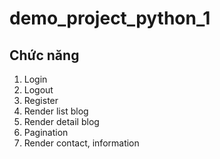 # demo_project_python_1

## Chức năng

1. Login
2. Logout
3. Register
4. Render list blog
5. Render detail blog
6. Pagination
7. Render contact, information
